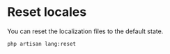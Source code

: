 # Reset locales

You can reset the localization files to the default state.

```bash:no-line-numbers
php artisan lang:reset
```
